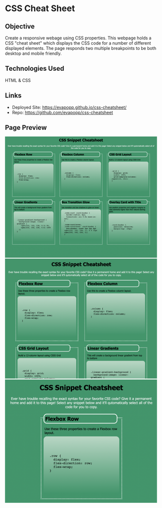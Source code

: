 # CSS Cheat Sheet

## Objective
Create a responsive webage using CSS properties. This webpage holds a CSS "cheat sheet" which displays the CSS code for a number of different displayed elements. The page responds two multiple breakpoints to be both desktop and mobile friendly. 

## Technologies Used
HTML & CSS


## Links
* Deployed Site: https://evapopp.github.io/css-cheatsheet/
* Repo: https://github.com/evapopp/css-cheatsheet

## Page Preview

![Desk top view 1](./readme-images/1.png)
![Desk top view 2](./readme-images/2.png)
![Mobile view](./readme-images/3.png)